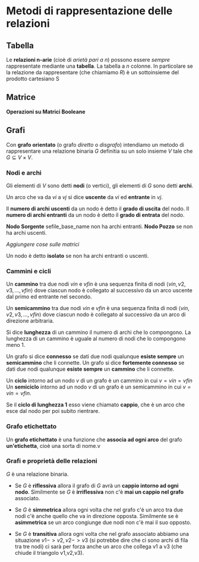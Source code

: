 # Metodi di rappresentazione delle relazioni

## Tabella
Le **relazioni n-arie** (cioè di *arietà pari a n*) possono essere *sempre* rappresentate mediante una **tabella**. La tabella a $n$ colonne. In particolare se la relazione da rappresentare (che chiamiamo $R$) è un sottoinsieme del prodotto cartesiano S


## Matrice

**Operazioni su Matrici Booleane**


## Grafi

Con **grafo orientato** (o grafo *diretto* o *disgrafo*) intendiamo un metodo di rappresentare una relazione binaria $G$ definitia su un solo insieme $V$ tale che $G \subseteq V \times V$.

### Nodi e archi

Gli elementi di $V$ sono detti **nodi** (o vertici), gli elementi di $G$ sono detti **archi**.

Un arco che va da $vi$ a $vj$ si dice **uscente** da $vi$ ed **entrante** in $vj$.

Il **numero di archi uscenti** da un nodo è detto il **grado di uscita** del nodo. 
Il **numero di archi entranti** da un nodo è detto il **grado di entrata** del nodo.

**Nodo Sorgente** sefile_base_name non ha archi entranti. 
**Nodo Pozzo** se non ha archi uscenti. 

*Aggiungere cose sulle matrici*

Un nodo è detto **isolato** se non ha archi entranti o uscenti.

### Cammini e cicli

Un **cammino** tra due nodi $vin$ e $vfin$ è una sequenza finita di nodi $\langle vin,v2,v3,...,vfin\rangle$ dove ciascun nodo è collegato al successivo da un arco uscente dal primo ed entrante nel secondo.

Un **semicammino** tra due nodi $vin$ e $vfin$ è una sequenza finita di nodi $\langle vin,v2,v3,...,vfin\rangle$ dove ciascun nodo è collegato al successivo da un arco di direzione arbitraria.

Si dice **lunghezza** di un cammino il numero di archi che lo compongono. La lunghezza di un cammino è uguale al numero di nodi che lo compongono meno 1.

Un grafo si dice **connesso** se dati due nodi qualunque **esiste sempre** un **semicammino** che li connette.
Un grafo si dice **fortemente connesso** se dati due nodi qualunque **esiste sempre** un **cammino** che li connette.

Un **ciclo** intorno ad un nodo $v$ di un grafo è un cammino in cui $v = vin = vfin$ 
Un **semiciclo** intorno ad un nodo $v$ di un grafo è un semicammino in cui $v = vin = vfin$.

Se il **ciclo di lunghezza 1** esso viene chiamato **cappio**, che è un arco che esce dal nodo per poi subito rientrare. 

### Grafo etichettato

Un **grafo etichettato** è una funzione che **associa ad ogni arco** del grafo **un'etichetta**, cioè una sorta di nome.v 

### Grafi e proprietà delle relazioni

$G$ è una relazione binaria.

* Se *G* è **riflessiva** allora il grafo di $G$ avrà un **cappio intorno ad ogni nodo**. Similmente se $G$ è **irriflessiva** non c'è **mai un cappio nel grafo** associato.

* Se $G$  è **simmetrica**  allora ogni volta che nel grafo c'è un arco tra due nodi c'è anche quello che va in direzione opposta. Similmente se è **asimmetrica** se un arco congiunge due nodi non c'è mai il suo opposto.

* Se $G$ è **transitiva** allora ogni volta che nel grafo associato abbiamo una situazione $v1->v2 , v2->v3$ (si potrebbe dire che ci sono archi di fila tra tre nodi) ci sarà per forza anche un arco che collega v1 a v3 (che chiude il triangolo v1,v2,v3).